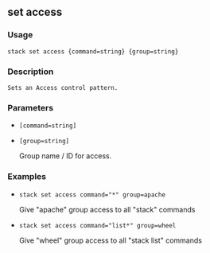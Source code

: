 ## set access

### Usage

`stack set access {command=string} {group=string}`

### Description


	Sets an Access control pattern.
	
	

### Parameters
* `[command=string]`
* `[group=string]`

   Group name / ID for access.

### Examples

* `stack set access command="*" group=apache`

   Give "apache" group access to all "stack" commands

* `stack set access command="list*" group=wheel`

   Give "wheel" group access to all "stack list" commands



